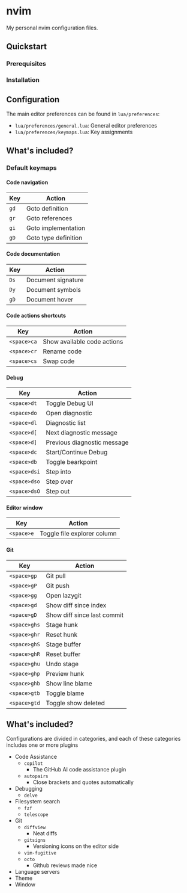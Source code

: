 # nvim 

My personal nvim configuration files.

## Quickstart

### Prerequisites

### Installation

## Configuration 

The main editor preferences can be found in `lua/preferences`:
- `lua/preferences/general.lua`: General editor preferences
- `lua/preferences/keymaps.lua`: Key assignments

## What's included? 
 
### Default keymaps 

#### Code navigation 

| Key | Action |
|-----|--------|
| `gd` | Goto definition      |
| `gr` | Goto references      |
| `gi` | Goto implementation  |
| `gD` | Goto type definition |

#### Code documentation 

| Key | Action |
|-----|--------|
| `Ds` | Document signature   |
| `Dy` | Document symbols     |
| `gD` | Document hover       |


#### Code actions shortcuts 

| Key | Action |
|-----|--------|
| `<space>ca` | Show available code actions  |
| `<space>cr` | Rename code                  |
| `<space>cs` | Swap code                    |

#### Debug 

| Key | Action |
|-----|--------|
| `<space>dt` | Toggle Debug UI              |
| `<space>do` | Open diagnostic              |
| `<space>dl` | Diagnostic list              |
| `<space>d[` | Next diagnostic message      |
| `<space>d]` | Previous diagnostic message  |
| `<space>dc` | Start/Continue Debug         |
| `<space>db` | Toggle bearkpoint            |
| `<space>dsi` | Step into                   |
| `<space>dso` | Step over                   |
| `<space>dsO` | Step out                    |

#### Editor window

| Key | Action |
|-----|--------|
| `<space>e` | Toggle file explorer column |

#### Git 

| Key | Action |
|-----|--------|
| `<space>gp` | Git pull |
| `<space>gP` | Git push |
| `<space>gg` | Open lazygit |
| `<space>gd` | Show diff since index |
| `<space>gD` | Show diff since last commit |
| `<space>ghs` | Stage hunk |
| `<space>ghr` | Reset hunk |
| `<space>ghS` | Stage buffer |
| `<space>ghR` | Reset buffer |
| `<space>ghu` | Undo stage |
| `<space>ghp` | Preview hunk |
| `<space>ghb` | Show line blame |
| `<space>gtb` | Toggle blame |
| `<space>gtd` | Toggle show deleted |

## What's included?
Configurations are divided in categories, and each of these categories includes one or more plugins
- Code Assistance
    - `copilot`
        - The GitHub AI code assistance plugin
    - `autopairs`
        - Close brackets and quotes automatically
- Debugging
    - `delve`
- Filesystem search
    - `fzf`
    - `telescope`
- Git
    - `diffview`
        - Neat diffs
    - `gitsigns`
        - Versioning icons on the editor side
    - `vim-fugitive`
    - `octo`
        - Github reviews made nice
- Language servers
- Theme
- Window
